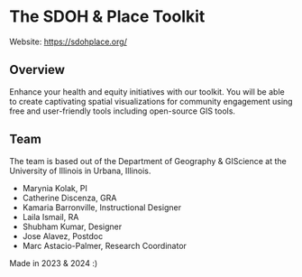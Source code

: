 # The SDOH & Place Toolkit

Website: https://sdohplace.org/

## Overview

Enhance your health and equity initiatives with our toolkit. You will be able to create captivating spatial visualizations for community engagement using free and user-friendly tools including open-source GIS tools.

## Team

The team is based out of the Department of Geography & GIScience at the University of Illinois in Urbana, Illinois.
- Marynia Kolak, PI
- Catherine Discenza, GRA
- Kamaria Barronville, Instructional Designer
- Laila Ismail, RA
- Shubham Kumar, Designer
- Jose Alavez, Postdoc
- Marc Astacio-Palmer, Research Coordinator

Made in 2023 & 2024 :)
